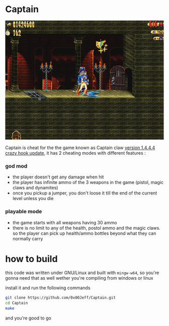 # Captain

![claw.jpg](https://github.com/0x00Jeff/Captain/blob/main/Assets/claw.png)

Captain is cheat for the the game known as Captain claw [version 1.4.4.4 crazy hook update](https://captainclaw.net/en/downloads.html), it has 2 cheating modes with different features : 

### god mod
- the player doesn't get any damage when hit
- the player has infinite ammo of the 3 weapons in the game (pistol, magic claws and dynamites)
- once you pickup a jumper, you don't loose it till the end of the current level unless you die 

### playable mode
- the game starts with all weapons having 30 ammo
- there is no limit to any of the health, postol ammo and the magic claws. so the player can pick up health/ammo bottles beyond what they can normally carry

# how to build
this code was written under GNU/Linux and built with `mingw-w64`, so you're gonna need that as well wether you're compiling from windows or linux
        
install it and run the following commands

```bash
git clone https://github.com/0x00Jeff/Captain.git
cd Captain
make
```
and you're good to go
